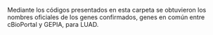 Mediante los códigos presentados en esta carpeta se obtuvieron los nombres oficiales de los genes confirmados, genes en común entre cBioPortal y GEPIA, para LUAD.
